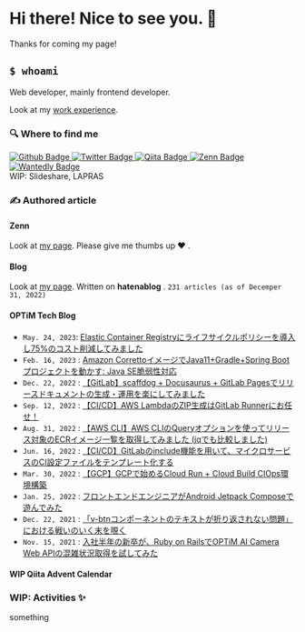 <!--
**Shimpei-GANGAN/Shimpei-GANGAN** is a ✨ _special_ ✨ repository because its `README.md` (this file) appears on your GitHub profile.

Here are some ideas to get you started:

- 🔭 I’m currently working on ...
- 🌱 I’m currently learning ...
- 👯 I’m looking to collaborate on ...
- 🤔 I’m looking for help with ...
- 💬 Ask me about ...
- 📫 How to reach me: ...
- 😄 Pronouns: ...
- ⚡ Fun fact: ...
-->

<h1> Hi there! Nice to see you. 👋 </h1>

<p>Thanks for coming my page!</p>

## `$ whoami`

Web developer, mainly frontend developer.

Look at my [work experience](./about/work_experience.md).

### 🔍 Where to find me

<p>
  <a href="https://github.com/Shimpei-GANGAN" target="_blank">
    <img alt="Github Badge" src="https://img.shields.io/badge/GitHub-181717.svg?&style=flat-square&logo=github&logoColor=white" />
  </a>
  <a href="https://twitter.com/gangan_nikki" target="_blank">
    <img alt="Twitter Badge" src="https://img.shields.io/badge/X(Twitter)-%231da1f2.svg?&style=flat-square&logo=twitter&logoColor=white" />
  </a>
  <a href="https://qiita.com/GANGAN" target="_blank">
    <img alt="Qiita Badge" src="https://img.shields.io/badge/Qiita-55c500.svg?&style=flat-square&logo=qiita&logoColor=white" />
  </a>
  <a href="https://zenn.dev/gangannikki" target="_blank">
    <img alt="Zenn Badge" src="https://img.shields.io/badge/Zenn-3ea8ff.svg?&style=flat-square&logo=Zenn&logoColor=white" />
  </a>
  <a href="https://www.wantedly.com/id/gangan_shimpei_iwam" target="_black">
    <img alt="Wantedly Badge" src="https://img.shields.io/badge/Wantedly-21bddb.svg?&style=flat-square&logo=wantedly&logoColor=white" />
  </a>
  <br />
    WIP: Slideshare, LAPRAS
</p>

### ✍ Authored article 

#### Zenn

Look at [my page](https://zenn.dev/gangannikki). Please give me thumbs up ❤️ .

#### Blog

Look at [my page](https://gangannikki.hatenadiary.jp/). Written on **hatenablog** .  `231 articles (as of Decemper 31, 2022)`

#### **OPTiM Tech Blog**

- `May. 24, 2023`: [Elastic Container Registryにライフサイクルポリシーを導入し75%のコスト削減してみました](https://tech-blog.optim.co.jp/entry/2023/05/24/100000)
- `Feb. 16, 2023` : [Amazon CorrettoイメージでJava11+Gradle+Spring Bootプロジェクトを動かす: Java SE脆弱性対応](https://tech-blog.optim.co.jp/entry/2023/02/16/100000)
- `Dec. 22, 2022` : [【GitLab】scaffdog + Docusaurus + GitLab Pagesでリリースドキュメントの生成・運用を楽にしてみました](https://tech-blog.optim.co.jp/entry/2022/12/22/100000)
- `Sep. 12, 2022` : [【CI/CD】AWS LambdaのZIP生成はGitLab Runnerにお任せ！](https://tech-blog.optim.co.jp/entry/2022/09/12/100000)
- `Aug. 31, 2022` : [【AWS CLI】AWS CLIのQueryオプションを使ってリリース対象のECRイメージ一覧を取得してみました (jqでも比較しました)](https://tech-blog.optim.co.jp/entry/2022/08/31/100000)
- `Jun. 16, 2022` : [【CI/CD】GitLabのinclude機能を用いて、マイクロサービスのCI設定ファイルをテンプレート化する](https://tech-blog.optim.co.jp/entry/2022/06/16/100000)
- `Mar. 30, 2022` : [【GCP】GCPで始めるCloud Run + Cloud Build CIOps環境構築](https://tech-blog.optim.co.jp/entry/2022/03/30/100000)
- `Jan. 25, 2022` : [フロントエンドエンジニアがAndroid Jetpack Composeで遊んでみた](https://tech-blog.optim.co.jp/entry/2022/01/25/100000)
- `Dec. 22, 2021` : [「v-btnコンポーネントのテキストが折り返されない問題」における戦いのいく末を覗く](https://tech-blog.optim.co.jp/entry/2021/12/22/130000)
- `Nov. 15, 2021` : [入社半年の新卒が、Ruby on RailsでOPTiM AI Camera Web APIの混雑状況取得を試してみた](https://tech-blog.optim.co.jp/entry/2021/11/15/100000)

#### **WIP Qiita Advent Calendar**

### WIP: Activities ✨

something
